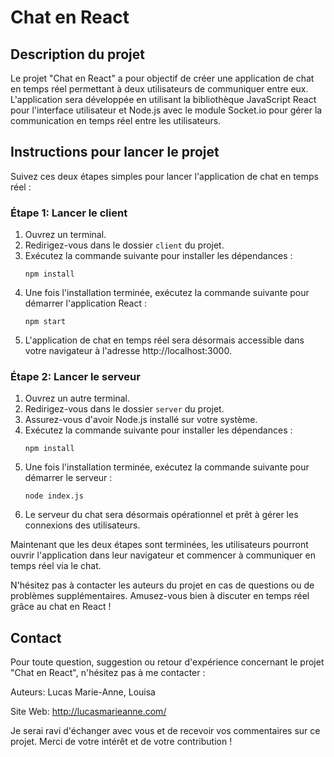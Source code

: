 # Chat en React

## Description du projet

Le projet "Chat en React" a pour objectif de créer une application de chat en temps réel permettant à deux utilisateurs de communiquer entre eux. L'application sera développée en utilisant la bibliothèque JavaScript React pour l'interface utilisateur et Node.js avec le module Socket.io pour gérer la communication en temps réel entre les utilisateurs.

## Instructions pour lancer le projet

Suivez ces deux étapes simples pour lancer l'application de chat en temps réel :

### Étape 1: Lancer le client

1. Ouvrez un terminal.
2. Redirigez-vous dans le dossier `client` du projet.
3. Exécutez la commande suivante pour installer les dépendances :
   ```
   npm install
   ```
4. Une fois l'installation terminée, exécutez la commande suivante pour démarrer l'application React :
   ```
   npm start
   ```
5. L'application de chat en temps réel sera désormais accessible dans votre navigateur à l'adresse http://localhost:3000.

### Étape 2: Lancer le serveur

1. Ouvrez un autre terminal.
2. Redirigez-vous dans le dossier `server` du projet.
3. Assurez-vous d'avoir Node.js installé sur votre système.
4. Exécutez la commande suivante pour installer les dépendances :
   ```
   npm install
   ```
5. Une fois l'installation terminée, exécutez la commande suivante pour démarrer le serveur :
   ```
   node index.js
   ```
6. Le serveur du chat sera désormais opérationnel et prêt à gérer les connexions des utilisateurs.

Maintenant que les deux étapes sont terminées, les utilisateurs pourront ouvrir l'application dans leur navigateur et commencer à communiquer en temps réel via le chat.

N'hésitez pas à contacter les auteurs du projet en cas de questions ou de problèmes supplémentaires. Amusez-vous bien à discuter en temps réel grâce au chat en React !

## Contact
Pour toute question, suggestion ou retour d'expérience concernant le projet "Chat en React", n'hésitez pas à me contacter :

Auteurs: Lucas Marie-Anne, Louisa

Site Web: http://lucasmarieanne.com/

Je serai ravi d'échanger avec vous et de recevoir vos commentaires sur ce projet. Merci de votre intérêt et de votre contribution !
